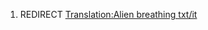 1.  REDIRECT [Translation:Alien breathing
    txt/it](Translation:Alien_breathing_txt/it "wikilink")